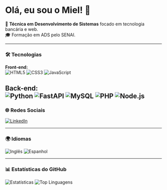 # Olá, eu sou o Miel! 👋

🚀 **Técnica em Desenvolvimento de Sistemas** focado em tecnologia bancária e web.  
🎓 Formação em ADS pelo SENAI.  

---

### 🛠️ Tecnologias  
**Front-end:**  
![HTML5](https://img.shields.io/badge/HTML5-E34F26?style=for-the-badge&logo=html5&logoColor=white)  ![CSS3](https://img.shields.io/badge/CSS3-1572B6?style=for-the-badge&logo=css3&logoColor=white)  ![JavaScript](https://img.shields.io/badge/JavaScript-F7DF1E?style=for-the-badge&logo=javascript&logoColor=black)  

**Back-end:**  
![Python](https://img.shields.io/badge/Python-3776AB?style=for-the-badge&logo=python&logoColor=white)  ![FastAPI](https://img.shields.io/badge/FastAPI-009688?style=for-the-badge&logo=fastapi&logoColor=white)  ![MySQL](https://img.shields.io/badge/MySQL-4479A1?style=for-the-badge&logo=mysql&logoColor=white)  ![PHP](https://img.shields.io/badge/PHP-777BB4?style=for-the-badge&logo=php&logoColor=white)  ![Node.js](https://img.shields.io/badge/Node.js-339933?style=for-the-badge&logo=nodedotjs&logoColor=white)
---

### 🌐 Redes Sociais  
[![LinkedIn](https://img.shields.io/badge/LinkedIn-0A66C2?style=for-the-badge&logo=linkedin&logoColor=white)](https://www.linkedin.com/in/miel-j-velazquez-d-s-b14473221?utm_source=share&utm_campaign=share_via&utm_content=profile&utm_medium=android_app)  

---

### 🌍 Idiomas  
![Inglês](https://img.shields.io/badge/English-B22222?style=for-the-badge&logo=language&logoColor=white)  ![Espanhol](https://img.shields.io/badge/Español-FF5733?style=for-the-badge&logo=language&logoColor=white)  

---

### 📊 Estatísticas do GitHub  
![Estatísticas](https://github-readme-stats.vercel.app/api?username=MielVelazquezz&show_icons=true&theme=radical)  ![Top Linguagens](https://github-readme-stats.vercel.app/api/top-langs/?username=MielVelazquezz&layout=compact&theme=radical)
